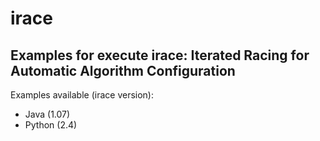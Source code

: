 # irace
## Examples for execute **irace**: Iterated Racing for Automatic Algorithm Configuration

Examples available (irace version):
- Java (1.07)
- Python (2.4)